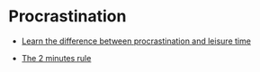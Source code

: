 # Procrastination


 - [Learn the difference between procrastination and leisure time](../Learn%20the%20difference%20between%20procrastination%20and%20leisure%20time/index.md)
    
 - [The 2 minutes rule](../The%202%20minutes%20rule/index.md)
    
